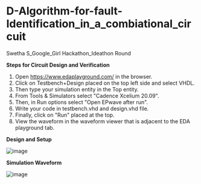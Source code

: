 # D-Algorithm-for-fault-Identification_in_a_combiational_circuit
Swetha S_Google_Girl Hackathon_Ideathon Round

**Steps for Circuit Design and Verification**
1. Open https://www.edaplayground.com/ in the browser.
2. Click on Testbench+Design placed on the top left side and select VHDL.
3. Then type your simulation entity in the Top entity.
4. From Tools & Simulators select "Cadence Xcelium 20.09".
5. Then, in Run options select "Open EPwave after run".
6. Write your code in testbench.vhd and design.vhd file.
7. Finally, click on "Run" placed at the top.
8. View the waveform in the waveform viewer that is adjacent to the EDA playground tab.

**Design and Setup**

![image](https://github.com/Swetha5021/D-Algorithm-for-fault-Identification/assets/110710815/0d847852-4a21-4ed9-8ad1-87e6bb52ab97)


**Simulation Waveform**

![image](https://github.com/Swetha5021/D-Algorithm-for-fault-Identification/assets/110710815/6d089b2d-b043-4b4d-ae8d-9890960fa40c)


